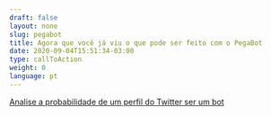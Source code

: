 ```yaml
---
draft: false
layout: none
slug: pegabot
title: Agora que você já viu o que pode ser feito com o PegaBot
date: 2020-09-04T15:51:34-03:00
type: callToAction
weight: 0
language: pt
---
```

[Analise a probabilidade de um perfil do Twitter ser um bot](/analise)